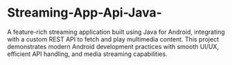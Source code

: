 # Streaming-App-Api-Java-
A feature-rich streaming application built using Java for Android, integrating with a custom REST API to fetch and play multimedia content. This project demonstrates modern Android development practices with smooth UI/UX, efficient API handling, and media streaming capabilities.
